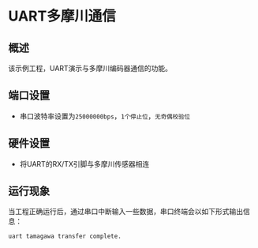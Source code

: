 # UART多摩川通信

## 概述

该示例工程，UART演示与多摩川编码器通信的功能。

## 端口设置

-  串口波特率设置为``25000000bps``，``1个停止位``，``无奇偶校验位``

## 硬件设置
- 将UART的RX/TX引脚与多摩川传感器相连

## 运行现象

当工程正确运行后，通过串口中断输入一些数据，串口终端会以如下形式输出信息：
```console
uart tamagawa transfer complete.
```

